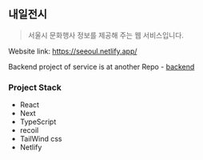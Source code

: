 ## 내일전시

> 서울시 문화행사 정보를 제공해 주는 웹 서비스입니다.

Website link: https://seeoul.netlify.app/

Backend project of service is at another Repo - [backend](https://github.com/ssxst31/all-exhibition-back-end)

### Project Stack

- React
- Next
- TypeScript
- recoil
- TailWind css
- Netlify
